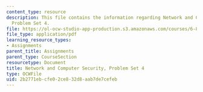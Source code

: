 ```yaml
---
content_type: resource
description: This file contains the information regarding Network and Computer Security,
  Problem Set 4.
file: https://ol-ocw-studio-app-production.s3.amazonaws.com/courses/6-857-network-and-computer-security-spring-2014/2b2771ebcfe02ce832d8aab7de7cefeb_MIT6_857S14_ps4.pdf
file_type: application/pdf
learning_resource_types:
- Assignments
parent_title: Assignments
parent_type: CourseSection
resourcetype: Document
title: Network and Computer Security, Problem Set 4
type: OCWFile
uid: 2b2771eb-cfe0-2ce8-32d8-aab7de7cefeb
---
```

